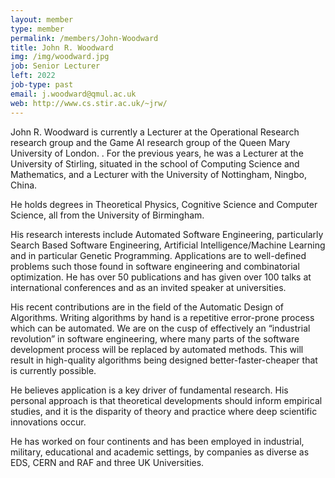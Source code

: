```yaml
---
layout: member
type: member
permalink: /members/John-Woodward
title: John R. Woodward
img: /img/woodward.jpg
job: Senior Lecturer
left: 2022
job-type: past
email: j.woodward@qmul.ac.uk
web: http://www.cs.stir.ac.uk/~jrw/
---
```


John R. Woodward is currently a Lecturer at the Operational Research research group and the Game AI research group of the Queen Mary University of London. . For the previous years, he was a Lecturer at the University of Stirling, situated in the school of Computing Science and Mathematics, and a Lecturer with the University of Nottingham, Ningbo, China.

He holds degrees in Theoretical Physics, Cognitive Science and Computer Science, all from the University of Birmingham.

His research interests include Automated Software Engineering, particularly Search Based Software Engineering, Artificial Intelligence/Machine Learning and in particular Genetic Programming. Applications are to well-defined problems such those found in software engineering and combinatorial optimization. He has over 50 publications and has given over 100 talks at international conferences and as an invited speaker at universities.

His recent contributions are in the field of the Automatic Design of Algorithms. Writing algorithms by hand is a repetitive error-prone process which can be automated. We are on the cusp of effectively an “industrial revolution” in software engineering, where many parts of the software development process will be replaced by automated methods. This will result in high-quality algorithms being designed better-faster-cheaper that is currently possible.

He believes application is a key driver of fundamental research. His personal approach is that theoretical developments should inform empirical studies, and it is the disparity of theory and practice where deep scientific innovations occur.

He has worked on four continents and has been employed in industrial, military, educational and academic settings, by companies as diverse as EDS, CERN and RAF and three UK Universities.